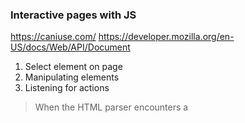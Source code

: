 ### Interactive pages with JS
https://caniuse.com/
https://developer.mozilla.org/en-US/docs/Web/API/Document

1. Select element on page
2. Manipulating elements
3. Listening for actions 

> When the HTML parser encounters a <script> element, it loads the script then executes its contents before parsing the rest of the HTML. 

### script attribute

* defer
The defer attribute specifies scripts should be executed after the HTML file is completely parsed. it loads the script but defers the actual execution of the JavaScript until after it finishes parsing the rest of the elements in the HTML file.  


should be executed after the HTML file is completely parsed. When the HTML parser encounters a <script> element with the defer attribute, it loads the script but defers the actual execution of the JavaScript until after it finishes parsing the rest of the elements in the HTML file.

When a script contains functionality that requires interaction with the DOM, the defer attribute is the way to go. This way, it ensures that the entire HTML file has been parsed before the script is executed.

to make it the last script that is downloaded and executed.

ensures that the entire HTML file has been parsed before the script is executed.
```

<script src="" defer></script>


```

* async
loads and executes the script asynchronously with the rest of the webpage. This means that, similar to the defer attribute, the HTML parser will continue parsing the rest of the HTML as the script is downloaded in the background. However, with the async attribute, the script will not wait until the entire page is parsed: it will execute immediately after it has been downloaded

useful for scripts that are independent of other scripts in order to function accordingly. Thus, if it does not matter exactly at which point the script file is executed, asynchronous loading is the most suitable option as it optimizes web page load time.
```
<script src="" async></script>
```


### Browser Global Environment
* window object , global scope
* Window Properties

window.alert('txt')
window.location.href
window.innerWidth
window.document.<...>

## Document
All HTML elements are objects. And as we know every object has properties and methods.

```
document.head
document.body
document.title
document.URL
```
	
### select and modify
CSS selectors define the elements to which a set of CSS rules apply, but we can also use these same selectors to access DOM elements with JavaScript! Selectors can include a tag name, a class, or an ID.	

```
document.body.innerHTML = 'The cat loves the dog.';
document.body.innerHTML = '<h2>This is a heading</h2>'; 
document.body.innerHTML = "<h1>Gritty " + date + "</h1>"
document.getElementsByClassName("") // returns a collection of all elements in the document with the specified class name.
document.getElementsByTagName("HTML TAG") // returns all of the elements of the specified tag name as an array.
document.querySelector(".main-nav a") // match first element
document.querySelectorAll(".post-content p") // match all element
document.querySelector('p');
// Set first element of .student class as 'Not yet registered'
document.getElementsByClassName('student')[0].innerHTML = 'Not yet registered';
 
// Set second <li> tag as 'Cedric Diggory'
document.getElementsByTagName('li')[1].innerHTML = 'Cedric Diggory`;
	
	
document.querySelector('h1').innerHTML = 'Most popular Harry Potter characters'
document.getElementById('fourth').innerHTML = 'Professor Snape'
document.getElementsByClassName('slytherin')[0].innerHTML = 'Salazar Slytherin'
document.getElementsByTagName('li')[0].innerHTML = 'Dobby'	
```

Each element in the DOM has a set of properties and methods that provide information about their relationships in the DOM:

```
element.childNodes returns an array of an element's child nodes.
element.firstChild returns the first child node of an element.
element.lastChild returns the last child node of an element.
element.hasChildNodes returns true if an element has any child nodes, otherwise false.
element.nextSibling returns the next node at the same tree level.
element.previousSibling returns the previous node at the same tree level.
element.parentNode returns the parent node of an element.
element.children	
	
	
let blueElement = document.querySelector('.blue');
blueElement.style.backgroundColor = 'blue';
	

document.querySelector('.blue').style.fontFamily = 'Roboto';	

let first = document.body.firstChild
first.innerHTML = 'BROWN BEARS ARE AWESOME!'

first.parentNode.style.backgroundColor = 'beige';	
```

change the text content of an element using the innerHTML property.
```
function setText() {
    var a = document.getElementById("demo");
     var arr = a.childNodes;
     for(var x=0;x<arr.length;x++) {
       arr[x].innerHTML = "new text";
     }
}

//calling the function with setTimeout to make sure the HTML is loaded
setTimeout(setText, 500);
```

## Changing Attributes


Once you have selected the element(s) you want to work with, you can change their attributes.

```
<img id="myimg" src="orange.png" alt="" />
<script>
var el = document.getElementById("myimg");
el.src = "apple.png";
</script>
```

## Changing Style


The style of HTML elements can also be changed using JavaScript.
All style attributes can be accessed using the style object of the element.
```
	<body>
		<div id="demo" style="width:200px">some text</div>
	</body>
    
    window.onload = function() {
    var x = document.getElementById("demo");
    x.style.color = '#6600FF';
    x.style.width = '100px';
};
```

## Creating Elements

Use the following methods to create new nodes:
```
element.cloneNode() clones an element and returns the resulting node.
document.createElement(element) creates a new element node.
document.createTextNode(text) creates a new text node.
	

let paragraph = document.createElement('p');
paragraph.id = 'info'; 
paragraph.innerHTML = 'The text inside the paragraph';
document.body.appendChild(paragraph);	
```
	
This will create a new text node, but it will not appear in the document until you append it to an existing element with one of the following methods:
```
var node = document.createTextNode("Some new text");
	

let newAttraction = document.createElement('li');

newAttraction.id = 'vespa';
newAttraction.innerHTML = 'Rent a Vespa';

document.getElementById('italy-attractions').appendChild(newAttraction);	
	
```
```
```
element.appendChild(newNode) // adds a new child node to an element as the last child node.
element.insertBefore(node1, node2) // inserts node1 as a child before node2.
---

```
let node = document.createElement('li');
let text = document.createTextNode('earth');
node.appendChild(text);
document.getElementById('list').appendChild(node);
```


```
window.onload = function() {
    //creating a new paragraph
    var p = document.createElement("p");
    var node = document.createTextNode("Some new text");
    //adding the text to the paragraph
    p.appendChild(node);

    var div = document.getElementById("demo");
    //adding the paragraph to the div
    div.appendChild(p);
};
```

```
var el = document.createElement("li");


var txt = document.createTextNode("B");


el.appendChild(txt);


var ul = document.getElementById("list");


ul.appendChild(el);
```

## Removing Elements


To remove an HTML element, you must select the parent of the element and use the removeChild(node) method.
```
	<body>
		<div id="demo">
            <p id="p1">This is a paragraph.</p>
            <p id="p2">This is another paragraph.</p>
        </div>
	</body>
    
        window.onload = function() {
        
        // method 1
        var parent = document.getElementById("demo");
        var child = document.getElementById("p1");
        parent.removeChild(child);
        
        // method 2
        var child = document.getElementById("p1");
        child.parentNode.removeChild(child);
    };
```

```
let paragraph = document.querySelector('p');
document.body.removeChild(paragraph);	
	
	
	
let elementToRemove = document.getElementById('vespa')
document.getElementById('italy-attractions').removeChild(elementToRemove)	
```	
	
```
document.getElementById('sign').hidden = true;	
```	
### Event Listener

```
let eventTarget = document.getElementById('targetElement');
 
// method 1 
eventTarget.addEventListener('click', function() {
  // this block of code will run when click event happens on eventTarget element
});

// method 2

function eventHandlerFunction() {
  // this block of code will run when click event happens
}
 
eventTarget.addEventListener('click', eventHandlerFunction);
```

### remove event 
```
eventTarget.removeEventListener('click', eventHandlerFunction);
```

### event object
```
There are pre-determined properties associated with event objects. You can call these properties to see information about the event, for example:

the .target property to reference the element that the event is registered to.
the .type property to access the name of the event.
the .timeStamp property to access the number of milliseconds that passed since the document loaded and the event was triggered.
```



## Click interactivity
 add interactivity to DOM elements by assigning a function to run based on an event. Events can include anything from a click to a user mousing over an elemen
	
```
// method 1
let element = document.querySelector('button');
 
element.onclick = function() { 
  element.style.backgroundColor = 'blue' 
};
	
// method 2
let element = document.querySelector('button');
 
function turnBlue() {
   element.style.backgroundColor = 'blue';
}
 
element.onclick = turnBlue;	
	
```	
	
## Replacing Elements


To replace an HTML element, the element.replaceChild(newNode, oldNode) method is used.
```
		<div id="demo">
            <p id="p1">This is a paragraph.</p>
            <p id="p2">This is another paragraph.</p>
        </div>
        
        window.onload = function() {
            var p = document.createElement("p");
            var node = document.createTextNode("This is new");
            p.appendChild(node);

            var parent = document.getElementById("demo");
            var child = document.getElementById("p1");
            parent.replaceChild(p, child);
        };
```

## Animations
clearInterval() method to stop the timer.
```
var t = setInterval(move, 10);

function move() {
  if(pos >= 150) {
    clearInterval(t);
  }
  else {
    pos += 1;
    box.style.left = pos+"px";
  }
}
```

```
	<body>
		<div id="container">
            <div id="box"> </div>
        </div>
	</body>
	
window.onload = function() {
     var pos = 0; 
    //our box element
    var box = document.getElementById('box');
    var t = setInterval(move, 10);
  
    function move() {
        if(pos >= 150) {
            clearInterval(t);
        }
        else {
            pos += 1;
            box.style.left = pos+'px';
        }
    }
};
```
---

## Events

```
<p onclick="someFunc()">some text</p>
```
```
	<body>
		<button id="demo">Click Me</button>
	</body>
	
window.onload = function() {
    var x = document.getElementById('demo');
    x.onclick = function () {
        document.body.innerHTML = Date();
    }
};
	
```
* The onload and onunload events are triggered when the user enters or leaves the page. These can be useful when performing actions after the page is loaded.

```
<body onload="doSomething()">

window.onload = function() {
   //some code
}
```
* The onchange event is mostly used on textboxes. The event handler gets called when the text inside the textbox changes and focus is lost from the element.

```
	<body>
		<input type="text" id="name" onchange="change()">
	</body>
	
function change() {
    var x = document.getElementById('name');
    x.value = x.value.toUpperCase();
}
```

## Event Listener

The addEventListener() method attaches an event handler to an element without overwriting existing event handlers. You can add many event handlers to one element.
```
element.addEventListener(event, function, useCapture);

element.addEventListener("click", myFunction);
element.addEventListener("mouseover", myFunction);

function myFunction() {
  alert("Hello World!");
}
```

## Event Propagation
There are two ways of event propagation in the HTML DOM: bubbling and capturing.

Event propagation allows for the definition of the element order when an event occurs. If you have a <p> element inside a <div> element, and the user clicks on the <p> element, which element's "click" event should be handled first?

	> In bubbling, the innermost element's event is handled first and then the outer element's event is handled. The <p> element's click event is handled first, followed by the <div> element's click even
	
	> In capturing, the outermost element's event is handled first and then the inner. The <div> element's click event is handled first, followed by the <p> element's click event.
	
	
	Capturing goes down the DOM.
Bubbling goes up the DOM.
	
	```
	addEventListener(event, function, useCapture)
	
	//Capturing propagation
elem1.addEventListener("click", myFunction, true); 

//Bubbling propagation
elem2.addEventListener("click", myFunction, false);
	```
---
```
var i=0;
while (i<=10) {
    // document.write(i + "<br />");
    document.write(`${i} </br>`)
    i++;
}
```

* to access a specific element with CSS selectors
* Selectors can include the name of the tag, a class, or an ID
```
document.querySelector('p'); // returns the first element that matches that selector
document.getElementById('bio').innerHTML // to access elements directly by their id
```

* style an element
* element.style.property format, with the property representing a CSS property.
```
let blueElement = document.querySelector('.blue');
blueElement.style.backgroundColor = 'blue';

document.querySelector('.blue').style.fontFamily = 'Roboto';

document.body.style.backgroundColor= '#201F2E';
```

* Create and Insert Elements
* The .createElement(tagName) method creates a new element based on the specified tag name passed into it as an argument. However, it does not append it to the document. It creates an empty element with no inner HTML.
```

```
* assign it to be the child of an element that already exists on the DOM
* .appendChild() method will add a child element as the last child node.
```
let paragraph = document.createElement('p');
 
paragraph.id = 'info'; 
 
paragraph.innerHTML = 'The text inside the paragraph';
 
document.body.appendChild(paragraph);
```

```
let newDestination = document.createElement('li');

newDestination.id = 'oaxaca';

newDestination.innerHTML = 'Oaxaca, Mexico';

document.getElementById('more-destinations').appendChild(newDestination);
```

* Remove an element
* .removeChild() method removes a specified child from a parent.
```
let paragraph = document.querySelector('p');
document.body.removeChild(paragraph);


```


```
let trip = document.getElementById('oaxaca');
document.getElementById('more-destinations').removeChild(trip);
```

* hide element
```
document.getElementById('sign').hidden = true;
```

* interactivity on click
* The .onclick property allows you to assign a function to run on a click event on an element:
```
let element = document.getElementById('interact');
element.onclick = function() { element.style.backgroundColor = 'blue' };
```

```
let element = document.querySelector("button");

function turnButtonRed (){
  element.style.backgroundColor = 'red';
  element.style.color = 'white';
  element.innerHTML = 'Red Button'
}

element.onclick = turnButtonRed;
```

### Traversing the DOM
A parent node is the closest connected node to another node in the direction towards the root.

A child node is the closest connected node to another node in the direction away from the root.

* Each DOM element node has a .parentNode and .children property. The property will return a list of the element’s children and return null if the element has no children.

* The .firstChild property will grant access to the first child of that parent element.
```
let first = document.body.firstChild;
first.innerHTML = 'I am the child!';

first.parentNode.innerHTML = 'I am the parent and my inner HTML has been replaced!'
```

```

# index.html
<h1 id="myHeading">JavaScript and the DOM</h1>
<script src="js/app.js"></script>

# app.js
const myHeading = document.getElementById('myHeading');
function myheadingColor(){
    myHeading.style.color='red';
}
```

### .getElementById()
* single element
### .addEventListener()

```
    <button id="myButton">Make Heading Red</button>
    
    const myButton = document.getElementById('myButton');
    myButton.addEventListener('click',()=>{
        myButton.style.color='red';
    })

```
```
    <input type="text" id="myTextInput"></br></br>
    <button id="myButton">Change Headline Color</button>

    const myHeading = document.getElementById('myHeading');
    const myButton = document.getElementById('myButton');
    const myTextInput = document.getElementById('myTextInput');

    myButton.addEventListener('click',()=>{
        myHeading.style.color=myTextInput.value;
    })
```
### .getElementsByTagName()
* multiple elements
* html collection

```
const els = document.getElementsByTagName('p');

// individually
let el = els[0];

// loop
for(let i=0; i < els.length; i++){
    els[i]
}
```

### .getElementsByClassName()
* multiple elements
* html collection


```
    <ul>
        <li>grapes</li>
        <li class="error-not-purple">oranges</li>
        <li>amethyst</li>
        <li>lavender</li>
        <li class="error-not-purple">fire trucks</li>
        <li class="error-not-purple">snow</li>
        <li>plums</li>
    </ul>
    
    const errorNotPurple = document.getElementsByClassName('error-not-purple');

    for(let i=0; i < errorNotPurple.length; i++){
        errorNotPurple[i].style.color='red';
    }
```

* bootstrap class
```
document.getElementsByClassName('container')


```



### document.querySelector() , document.querySelectorAll()

* tag
* id , # 
* class , .
* etc ,
    * html attributes , <p title="label"></p>
    ```
        <p title="label"></p>
        document.querySelector('[title=label]')
    ```
    * css selector , even | odd
    ```
      <ul>
        <li></li>
        <li></li>
      <ul>
  
    const evens = document.querySelectorAll('li:nth-child(even)');
    for(let i=0; i < evens.length; i++){
      evens[i].style.backgroundColor='baige';
    }
  
    ```

* document.querySelector('')
    * match first matching

* document.querySelectorAll('')
    * html collections
    
  
### Element.textContent, Element.innerHTML

* Element.textContent
  * read
  * set 
  
```
    <p class="description">Things that are purple:</p>
    <input type="text" class="description"></br></br>
    <button class="description">Change Text</button>
    
    const input = document.querySelector('input.description');
    const p = document.querySelector('p.description');
    const button = document.querySelector('button.description');

    button.addEventListener('click',()=>{
    p.textContent = input.value + ": ";
})

```



* Element.innerHTML

```
    <p class="description">Things that are purple:</p>
    <input type="text" class="description"></br></br>
    <button class="description">Change Text</button>
    
    const input = document.querySelector('input.description');
    const p = document.querySelector('p.description');
    const button = document.querySelector('button.description');

    button.addEventListener('click',()=>{
    p.innerHTML = input.value + ": ";
})

```

### Change Element Attributes

HTMLElement.type
HTMLElement.className

```
  const p = document.querySelector('p');
  p.title="description"
```

### Change Element Style


HTMLElement.style.backgroundColor
HTMLElement.style.color

```
    <button id="toggleList">Hide List</button>

    <div class="list">
    </div>
    
    toggleList.addEventListener('click',()=>{
    if(listDiv.style.display=="none"){
        listDiv.style.display="block";
        toggleList.textContent="Hide List";
    } else {
        listDiv.style.display="none";
        toggleList.textContent="Show List";
    }
})
    
```

### Create Element Style

HTML.createElement('htmltag')

```
document.createElement('div')
```

```
<input type="text" class="addItemInput"></br></br>
<button class="addItemButton">Add Item</button>

const addItemInput = document.querySelector('input.addItemInput');
const addItemButton = document.querySelector('button.addItemButton');

addItemButton.addEventListener('click',()=>{
    let li = document.createElement('li');
    li.textContent = addItemInput.value;
})
```

### Node Append Child
* nodes belong to the DOM

```
Node.appendChild()
```
```
        <ul>
            <li>grapes</li>
            <li class="error-not-purple">oranges</li>
            <li>amethyst</li>
            <li>lavender</li>
            <li class="error-not-purple">fire trucks</li>
            <li class="error-not-purple">snow</li>
            <li>plums</li>
        </ul>
        
<input type="text" class="addItemInput"></br></br>
<button class="addItemButton">Add Item</button>
        
const addItemInput = document.querySelector('input.addItemInput');
const addItemButton = document.querySelector('button.addItemButton');

addItemButton.addEventListener('click',()=>{
    let li = document.createElement('li');
    li.textContent = addItemInput.value;

    let ul = document.querySelector('ul');
    ul.appendChild(li);
})
```

### Node Remove Child

```
Node.removeChild()
```

```
<button class="removeItemButton">Remove Last Item</button>


const removeItemButton = document.querySelector('button.removeItemButton');

removeItemButton.addEventListener('click',() => {
    let length = document.querySelectorAll('li').length;
    let lastLi = document.querySelectorAll('li')[length-1];
    let ul = document.querySelector('ul');
    ul.removeChild(lastLi);

```

# User Interaction Event 

## Interactive site 
* Selecting elements on the page
* Manipulating elements
* Listening for user actions

### window.setTimeout()

```
window.setTimeout(
    (something)=>{
        console.log(something)
    },3000,'Greeting'
)
```

### EventTarget.addEventListener()
```
// This variable stores the "Pick a Color" button
let button = document.getElementById('color-button');

// This variable stores the "Mystery Color" button
let mysteryButton = document.getElementById('next-button');

// This random number function will create color codes for the randomColor variable
function colorValue() {
  return Math.floor(Math.random() * 256);
}

function colorChange(event){
  let randomColor = 'rgb(' + colorValue() + ',' + colorValue() + ',' + colorValue() + ')';
  event.target.style.backgroundColor = randomColor

}

button.addEventListener('click',colorChange)

mysteryButton.addEventListener('wheel',colorChange)
```

### mouse events 

```
mousedown
mouseup
mouseover
mouseout
```
```
// These variables store the boxes on the side
let itemOne = document.getElementById('list-item-one');
let itemTwo = document.getElementById('list-item-two');
let itemThree = document.getElementById('list-item-three');
let itemFour = document.getElementById('list-item-four');
let itemFive = document.getElementById('list-item-five');
let resetButton = document.getElementById('reset-button');

// This function programs the "Reset" button to return the boxes to their default styles
let reset = function() {
  itemOne.style.width = ''
  itemTwo .style.backgroundColor = ''
  itemThree.innerHTML = 'The mouse must leave the box to change the text'
  itemFive.style.display = "none"
};
resetButton.onclick = reset;

// Write your code here
function increaseWidth(){
  itemOne.style.width = '800px'
}

itemOne.addEventListener('mouseover',increaseWidth)

function changeBackground(){
  itemTwo.style.backgroundColor = 'orange'
}

itemTwo.addEventListener('mouseup',changeBackground)

function changeText(){
  itemThree.innerHTML = 'The mouse has left the element'
}

itemThree.addEventListener('mouseout',changeText)

function showItem(){
  itemFive.style.display = 'block';
}

itemFour.addEventListener('mousedown',showItem)
```

### keyboard events 

```
keydown event is fired while a user presses a key down
keyup event is fired while a user releases a key.
keypress event is fired when a user presses a key down and releases it. 

Keyboard events have unique properties assigned to their event objects like the .key property that stores the values of the key pressed by the user.


```
